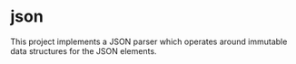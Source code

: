 # json
This project implements a JSON parser which operates around immutable data structures for 
the JSON elements.

